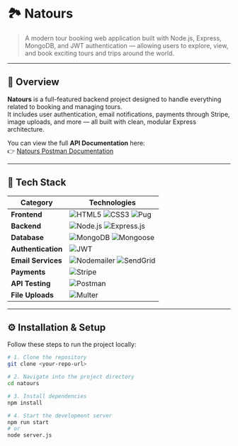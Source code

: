 # 🏞️ Natours

> A modern tour booking web application built with Node.js, Express, MongoDB, and JWT authentication — allowing users to explore, view, and book exciting tours and trips around the world.

---

## 🚀 Overview

**Natours** is a full-featured backend project designed to handle everything related to booking and managing tours.  
It includes user authentication, email notifications, payments through Stripe, image uploads, and more — all built with clean, modular Express architecture.

You can view the full **API Documentation** here:  
👉 [Natours Postman Documentation](https://documenter.getpostman.com/view/46123474/2sB3BDHWAU)

---

## 🧰 Tech Stack

| Category | Technologies |
|-----------|---------------|
| **Frontend** | ![HTML5](https://img.shields.io/badge/HTML5-E34F26?style=for-the-badge&logo=html5&logoColor=white) ![CSS3](https://img.shields.io/badge/CSS3-1572B6?style=for-the-badge&logo=css3&logoColor=white) ![Pug](https://img.shields.io/badge/Pug-FFF?style=for-the-badge&logo=pug&logoColor=A86454) |
| **Backend** | ![Node.js](https://img.shields.io/badge/Node.js-43853D?style=for-the-badge&logo=node.js&logoColor=white) ![Express.js](https://img.shields.io/badge/Express.js-404D59?style=for-the-badge) |
| **Database** | ![MongoDB](https://img.shields.io/badge/MongoDB-4EA94B?style=for-the-badge&logo=mongodb&logoColor=white) ![Mongoose](https://img.shields.io/badge/Mongoose-880000?style=for-the-badge&logo=mongoose&logoColor=white) |
| **Authentication** | ![JWT](https://img.shields.io/badge/JWT-000000?style=for-the-badge&logo=jsonwebtokens&logoColor=white) |
| **Email Services** | ![Nodemailer](https://img.shields.io/badge/Nodemailer-0078D4?style=for-the-badge&logo=maildotru&logoColor=white) ![SendGrid](https://img.shields.io/badge/SendGrid-0085CA?style=for-the-badge&logo=sendgrid&logoColor=white) |
| **Payments** | ![Stripe](https://img.shields.io/badge/Stripe-626CD9?style=for-the-badge&logo=stripe&logoColor=white) |
| **API Testing** | ![Postman](https://img.shields.io/badge/Postman-FF6C37?style=for-the-badge&logo=postman&logoColor=white) |
| **File Uploads** | ![Multer](https://img.shields.io/badge/Multer-FFCA28?style=for-the-badge) |

---

## ⚙️ Installation & Setup

Follow these steps to run the project locally:

```bash
# 1. Clone the repository
git clone <your-repo-url>

# 2. Navigate into the project directory
cd natours

# 3. Install dependencies
npm install

# 4. Start the development server
npm run start
# or
node server.js
